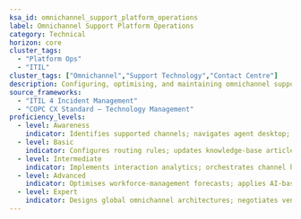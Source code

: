 ```yaml
---
ksa_id: omnichannel_support_platform_operations
label: Omnichannel Support Platform Operations
category: Technical
horizon: core
cluster_tags:
  - "Platform Ops"
  - "ITIL"
cluster_tags: ["Omnichannel","Support Technology","Contact Centre"]
description: Configuring, optimising, and maintaining omnichannel support platforms—voice, chat, messaging, social, and self‑service—to deliver seamless customer experiences and real‑time context hand‑offs.
source_frameworks:
  - "ITIL 4 Incident Management"
  - "COPC CX Standard – Technology Management"
proficiency_levels:
  - level: Awareness
    indicator: Identifies supported channels; navigates agent desktop; recognises customer‑identity pop‑ups.
  - level: Basic
    indicator: Configures routing rules; updates knowledge‑base articles; monitors basic service‑level objectives (SLOs).
  - level: Intermediate
    indicator: Implements interaction analytics; orchestrates channel hand‑off workflows; integrates chatbots.
  - level: Advanced
    indicator: Optimises workforce‑management forecasts; applies AI‑based sentiment routing; ensures PCI‑DSS compliance for voice payments.
  - level: Expert
    indicator: Designs global omnichannel architectures; negotiates vendor contracts; publishes benchmarks on customer‑effort reduction.
---
```

